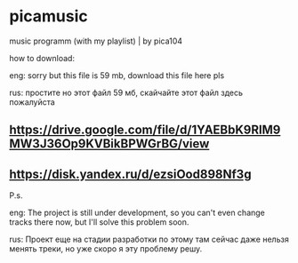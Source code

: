 # picamusic
music programm (with my playlist) | by pica104

how to download:


eng: sorry but this file is 59 mb, download this file here pls

rus: простите но этот файл 59 мб, скайчайте этот файл здесь пожалуйста

https://drive.google.com/file/d/1YAEBbK9RlM9MW3J36Op9KVBikBPWGrBG/view 
-
https://disk.yandex.ru/d/ezsiOod898Nf3g
-

P.s.

eng: The project is still under development, so you can't even change tracks there now, but I'll solve this problem soon.

rus: Проект еще на стадии разработки по этому там сейчас даже нельзя менять треки, но уже скоро я эту проблему решу.
